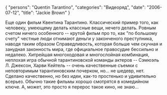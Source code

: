 {
   "persons": "Quentin Tarantino",
   "categories": "Видеоряд",
   "date": "2006-07-12",
   "title": "Jackie Brown"
}

Еще один фильм Квентина Тарантино. Классический пример того, как человеку, умеющему делать классные вещи, нечего делать. Ровным счетом ничего особенного -- крутой фильм про то, как "по большому счету" честные люди отнимают деньги у законченого преступника, наводя таким образом Справедливость, которая больше чем скучная и занудная законность мира, где официальное правосудие бессильно и недалеко. Хитрейшая многоходовая и многослойная комбинация, неплохая игра обычной тарантиновской команды актеров -- Сэмюэль Л. Джексон, Харви Кейтель -- очень качественные съемки с неповторимым тарантиновским почерком, но... не шедевр, нет. Сделано качественно, но без идеи, как-то простенько и удивительно всерьез. Обычно такие фильмы хорошо смотрятся в комедийном ключе. А, может, это просто я перерос такое кино, не знаю...
